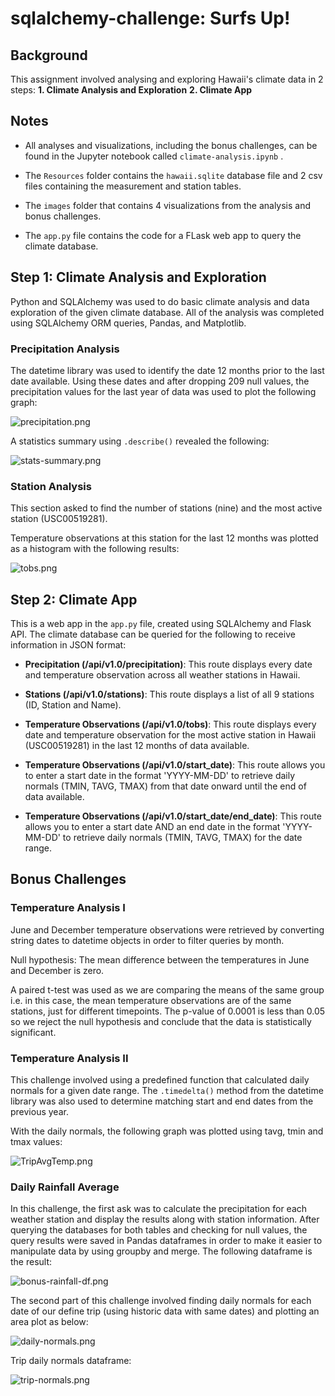 # sqlalchemy-challenge: Surfs Up!

## Background

This assignment involved analysing and exploring Hawaii's climate data in 2 steps:
**1. Climate Analysis and Exploration**
**2. Climate App**

## Notes

* All analyses and visualizations, including the bonus challenges, can be found in the Jupyter notebook called `climate-analysis.ipynb` .

* The `Resources` folder contains the `hawaii.sqlite` database file and 2 csv files containing the measurement and station tables.

* The `images` folder that contains 4 visualizations from the analysis and bonus challenges.

* The `app.py` file contains the code for a FLask web app to query the climate database.

## Step 1: Climate Analysis and Exploration

Python and SQLAlchemy was used to do basic climate analysis and data exploration of the given climate database. All of the analysis was completed using SQLAlchemy ORM queries, Pandas, and Matplotlib.

### Precipitation Analysis

The datetime library was used to identify the date 12 months prior to the last date available. Using these dates and after dropping 209 null values, the precipitation values for the last year of data was used to plot the following graph:

![precipitation.png](Images/prcp.png)

A statistics summary using `.describe()` revealed the following:

![stats-summary.png](Images/stats.png)

### Station Analysis

This section asked to find the number of stations (nine) and the most active station (USC00519281).

Temperature observations at this station for the last 12 months was plotted as a histogram with the following results:

![tobs.png](Images/tobs.png)

## Step 2: Climate App

This is a web app in the `app.py` file, created using SQLAlchemy and Flask API. The climate database can be queried for the following to receive information in JSON format:

* **Precipitation (/api/v1.0/precipitation)**: This route displays every date and temperature observation across all weather stations in Hawaii.

* **Stations (/api/v1.0/stations)**: This route displays a list of all 9 stations (ID, Station and Name).

* **Temperature Observations (/api/v1.0/tobs)**: This route displays every date and temperature observation for the most active station in Hawaii (USC00519281) in the last 12 months of data available.

* **Temperature Observations (/api/v1.0/start_date)**: This route allows you to enter a start date in the format 'YYYY-MM-DD' to retrieve daily normals (TMIN, TAVG, TMAX) from that date onward until the end of data available.

* **Temperature Observations (/api/v1.0/start_date/end_date)**: This route allows you to enter a start date AND an end date in the format 'YYYY-MM-DD' to retrieve daily normals (TMIN, TAVG, TMAX) for the date range.

## Bonus Challenges

### Temperature Analysis I

June and December temperature observations were retrieved by converting string dates to datetime objects in order to filter queries by month.

Null hypothesis: The mean difference between the temperatures in June and December is zero.

A paired t-test was used as we are comparing the means of the same group i.e. in this case, the mean temperature observations are of the same stations, just for different timepoints. The p-value of 0.0001 is less than 0.05 so we reject the null hypothesis and conclude that the data is statistically significant.

### Temperature Analysis II

This challenge involved using a predefined function that calculated daily normals for a given date range. The `.timedelta()` method from the datetime library was also used to determine matching start and end dates from the previous year.

With the daily normals, the following graph was plotted using tavg, tmin and tmax values:

![TripAvgTemp.png](Images/TripAvgTemp.png)

### Daily Rainfall Average

In this challenge, the first ask was to calculate the precipitation for each weather station and display the results along with station information. After querying the databases for both tables and checking for null values, the query results were saved in  Pandas dataframes in order to make it easier to manipulate data by using groupby and merge. The following dataframe is the result:

![bonus-rainfall-df.png](Images/bonus-rainfall-df.png)

The second part of this challenge involved finding daily normals for each date of our define trip (using historic data with same dates) and plotting an area plot as below:

![daily-normals.png](Images/dailynormals.png)

Trip daily normals dataframe:

![trip-normals.png](Images/trip-normals.png)
